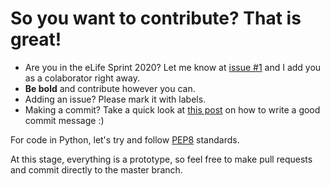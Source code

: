 # So you want to contribute? That is great! 

* Are you in the eLife Sprint 2020? Let me know at [issue #1](https://github.com/lubianat/annotate_them_all/issues/1) and I add you as a colaborator right away. 
* **Be bold** and contribute however you can.  
* Adding an issue? Please mark it with labels. 
* Making a commit? Take a quick look at [this post](https://chris.beams.io/posts/git-commit/) on how to write a good commit message :)

For code in Python, let's try and follow [PEP8](https://pybit.es/pep8.html) standards. 

At this stage, everything is a prototype, so feel free to make pull requests and commit directly to the master branch. 
